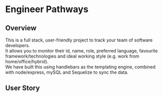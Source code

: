 # Engineer Pathways

## Overview

This is a full stack, user-friendly project to track your team of software developers.  
It allows you to monitor their id, name, role, preferred language, favourite framework/technologies and ideal working style (e.g. work from home/office/hybrid).  
We have built this using handlebars as the templating engine, combined with node/express, mySQL and Sequelize to sync the data. 

## User Story